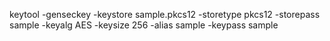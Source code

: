 keytool -genseckey -keystore sample.pkcs12 -storetype pkcs12 -storepass sample -keyalg AES -keysize 256 -alias sample -keypass sample
